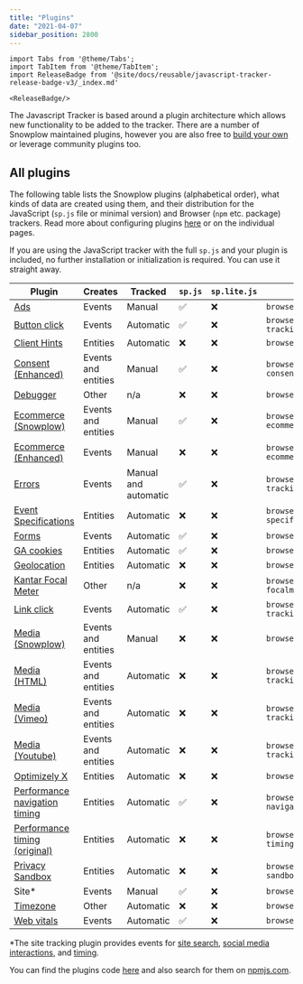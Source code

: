 ```yaml
---
title: "Plugins"
date: "2021-04-07"
sidebar_position: 2800
---
```


```mdx-code-block
import Tabs from '@theme/Tabs';
import TabItem from '@theme/TabItem';
import ReleaseBadge from '@site/docs/reusable/javascript-tracker-release-badge-v3/_index.md'

<ReleaseBadge/>
```

The Javascript Tracker is based around a plugin architecture which allows new functionality to be added to the tracker. There are a number of Snowplow maintained plugins, however you are also free to [build your own](/docs/collecting-data/collecting-from-own-applications/javascript-trackers/web-tracker/plugins/creating-your-own-plugins/index.md) or leverage community plugins too.

## All plugins

The following table lists the Snowplow plugins (alphabetical order), what kinds of data are created using them, and their distribution for the JavaScript (`sp.js` file or minimal version) and Browser (`npm` etc. package) trackers. Read more about configuring plugins [here](/docs/collecting-data/collecting-from-own-applications/javascript-trackers/web-tracker/plugins/configuring-tracker-plugins/index.md) or on the individual pages.

If you are using the JavaScript tracker with the full `sp.js` and your plugin is included, no further installation or initialization is required. You can use it straight away.

| Plugin                                                                                                                                                      | Creates             | Tracked              | `sp.js` | `sp.lite.js` | Package name                                   |
|-------------------------------------------------------------------------------------------------------------------------------------------------------------|---------------------|----------------------|---------|--------------|------------------------------------------------|
| [Ads](/docs/collecting-data/collecting-from-own-applications/javascript-trackers/web-tracker/tracking-events/ads/index.md)                                  | Events              | Manual               | ✅       | ❌            | `browser-plugin-ad-tracking`                   |
| [Button click](/docs/collecting-data/collecting-from-own-applications/javascript-trackers/web-tracker/tracking-events/button-click/index.md)                | Events              | Automatic            | ✅       | ❌            | `browser-plugin-button-click-tracking`         |
| [Client Hints](/docs/collecting-data/collecting-from-own-applications/javascript-trackers/web-tracker/tracking-events/client-hints/index.md)                | Entities            | Automatic            | ❌       | ❌            | `browser-plugin-client-hints`                  |
| [Consent (Enhanced)](/docs/collecting-data/collecting-from-own-applications/javascript-trackers/web-tracker/tracking-events/consent-gdpr/index.md)          | Events and entities | Manual               | ✅       | ❌            | `browser-plugin-enhanced-consent`              |
| [Debugger](/docs/collecting-data/collecting-from-own-applications/javascript-trackers/web-tracker/testing-debugging/index.md)                               | Other               | n/a                  | ❌       | ❌            | `browser-plugin-debugger`                      |
| [Ecommerce (Snowplow)](/docs/collecting-data/collecting-from-own-applications/javascript-trackers/web-tracker/tracking-events/ecommerce/index.md)           | Events and entities | Manual               | ✅       | ❌            | `browser-plugin-snowplow-ecommerce`            |
| [Ecommerce (Enhanced)](/docs/collecting-data/collecting-from-own-applications/javascript-trackers/web-tracker/tracking-events/ecommerce/enhanced/index.md)  | Events              | Manual               | ❌       | ❌            | `browser-plugin-enhanced-ecommerce`            |
| [Errors](/docs/collecting-data/collecting-from-own-applications/javascript-trackers/web-tracker/tracking-events/errors/index.md)                            | Events              | Manual and automatic | ✅       | ❌            | `browser-plugin-error-tracking`                |
| [Event Specifications](/docs/collecting-data/collecting-from-own-applications/javascript-trackers/web-tracker/tracking-events/event-specifications/index.md)                            | Entities              | Automatic | ❌       | ❌            | `browser-plugin-event-specifications`                |
| [Forms](/docs/collecting-data/collecting-from-own-applications/javascript-trackers/web-tracker/tracking-events/form-tracking/index.md)                      | Events              | Automatic            | ✅       | ❌            | `browser-plugin-form-tracking`                 |
| [GA cookies](/docs/collecting-data/collecting-from-own-applications/javascript-trackers/web-tracker/tracking-events/ga-cookies/index.md)                    | Entities            | Automatic            | ✅       | ❌            | `browser-plugin-ga-cookies`                    |
| [Geolocation](/docs/collecting-data/collecting-from-own-applications/javascript-trackers/web-tracker/tracking-events/timezone-geolocation/index.md)         | Entities            | Automatic            | ❌       | ❌            | `browser-plugin-geolocation`                   |
| [Kantar Focal Meter](/docs/collecting-data/collecting-from-own-applications/javascript-trackers/web-tracker/tracking-events/focalmeter/index.md)            | Other               | n/a                  | ❌       | ❌            | `browser-plugin-focalmeter@focalmeter_plugin`  |
| [Link click](/docs/collecting-data/collecting-from-own-applications/javascript-trackers/web-tracker/tracking-events/link-click/index.md)                    | Events              | Automatic            | ✅       | ❌            | `browser-plugin-link-click-tracking`           |
| [Media (Snowplow)](/docs/collecting-data/collecting-from-own-applications/javascript-trackers/web-tracker/tracking-events/media/index.md)                   | Events and entities | Manual               | ❌       | ❌            | `browser-plugin-media`                         |
| [Media (HTML)](/docs/collecting-data/collecting-from-own-applications/javascript-trackers/web-tracker/tracking-events/media/html5/index.md)                 | Events and entities | Automatic            | ❌       | ❌            | `browser-plugin-media-tracking`                |
| [Media (Vimeo)](/docs/collecting-data/collecting-from-own-applications/javascript-trackers/web-tracker/tracking-events/media/vimeo/index.md)                | Events and entities | Automatic            | ❌       | ❌            | `browser-plugin-vimeo-tracking`                |
| [Media (Youtube)](/docs/collecting-data/collecting-from-own-applications/javascript-trackers/web-tracker/tracking-events/media/youtube/index.md)            | Events and entities | Automatic            | ❌       | ❌            | `browser-plugin-youtube-tracking`              |
| [Optimizely X](/docs/collecting-data/collecting-from-own-applications/javascript-trackers/web-tracker/tracking-events/optimizely/index.md)                  | Entities            | Automatic            | ❌       | ❌            | `browser-plugin-optimizely-x`                  |
| [Performance navigation timing](/docs/collecting-data/collecting-from-own-applications/javascript-trackers/web-tracker/tracking-events/timings/index.md)    | Entities            | Automatic            | ✅       | ❌            | `browser-plugin-performance-navigation-timing` |
| [Performance timing (original)](/docs/collecting-data/collecting-from-own-applications/javascript-trackers/web-tracker/tracking-events/timings/index.md)    | Entities            | Automatic            | ❌       | ❌            | `browser-plugin-performance-timing`            |
| [Privacy Sandbox](/docs/collecting-data/collecting-from-own-applications/javascript-trackers/web-tracker/tracking-events/privacy-sandbox/index.md)          | Entities            | Automatic            | ❌       | ❌            | `browser-plugin-privacy-sandbox`               |
| Site*                                                                                                                                                       | Events              | Manual               | ✅       | ❌            | `browser-plugin-site-tracking`                 |
| [Timezone](/docs/collecting-data/collecting-from-own-applications/javascript-trackers/web-tracker/tracking-events/timezone-geolocation/index.md)            | Other               | Automatic            | ❌       | ❌            | `browser-plugin-timezone`                      |
| [Web vitals](/docs/collecting-data/collecting-from-own-applications/javascript-trackers/web-tracker/tracking-events/web-vitals/index.md)                    | Events              | Automatic            | ✅       | ❌            | `browser-plugin-web-vitals`                    |

*The site tracking plugin provides events for [site search](/docs/collecting-data/collecting-from-own-applications/javascript-trackers/web-tracker/tracking-events/site-search/index.md), [social media interactions](/docs/collecting-data/collecting-from-own-applications/javascript-trackers/web-tracker/tracking-events/social-media/index.md), and [timing](/docs/collecting-data/collecting-from-own-applications/javascript-trackers/web-tracker/tracking-events/timings/generic/index.md).

You can find the plugins code [here](https://github.com/snowplow/snowplow-javascript-tracker/tree/master/plugins) and also search for them on [npmjs.com](https://www.npmjs.com/).
